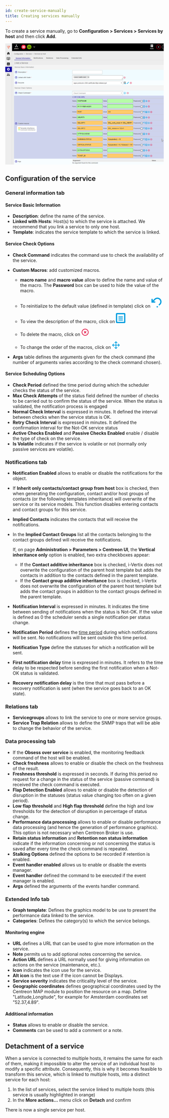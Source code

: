 ```yaml
---
id: create-service-manually
title: Creating services manually
---
```


To create a service manually, go to **Configuration \> Services > Services by host** and then click **Add**.

![image](../../assets/service-template/add_service.png)

## Configuration of the service

### General information tab

#### Service Basic Information

* **Description**: define the name of the service.
* **Linked with Hosts**: Host(s) to which the service is attached. We recommend that you link a service to only one host.
* **Template**: indicates the service template to which the service is linked.

#### Service Check Options

* **Check Command** indicates the command use to check the availability of the service.

* **Custom Macros**: add customized macros.

   - **macro name** and **macro value** allow to define the name and value of the macro. The **Password** box can be used to hide the value of the macro.

   - To reinitialize to the default value (defined in template) click on ![image](../../assets/create-host-manually/undo.png#thumbnail1)

   - To view the description of the macro, click on ![image](../../assets/create-host-manually/description.png#thumbnail1)

   - To delete the macro, click on ![image](../../assets/create-host-manually/delete.png#thumbnail1)

   - To change the order of the macros, click on ![image](../../assets/create-host-manually/move.png#thumbnail1)

* **Args** table defines the arguments given for the check command (the number of arguments varies according to the
  check command chosen).

#### Service Scheduling Options

* **Check Period** defined the time period during which the scheduler checks the status of the service.
* **Max Check Attempts** of the status field defined the number of checks to be carried out to confirm the status of the service. When the status is validated, the notification process is engaged
* **Normal Check Interval** is expressed in minutes. It defined the interval between checks when the service status is OK.
* **Retry Check Interval** is expressed in minutes. It defined the confirmation interval for the Not-OK service status
* **Active Checks Enabled** and **Passive Checks Enabled** enable / disable the type of check on the service.
* **Is Volatile** indicates if the service is volatile or not (normally only passive services are volatile).

### Notifications tab

* **Notification Enabled** allows to enable or disable the notifications for the object.
* If **Inherit only contacts/contact group from host** box is checked, then when generating the configuration, contact and/or host groups of contacts (or the following templates inheritance) will overwrite of the service or its service models. This function disables entering contacts and contact groups for this service.
* **Implied Contacts** indicates the contacts that will receive the notifications.
* In the **Implied Contact Groups** list all the contacts belonging to the contact groups defined will receive the notifications.
  
  If, on page **Administration > Parameters > Centreon UI**, the **Vertical inheritance only** option is enabled, two extra checkboxes appear:

    * If the **Contact additive inheritance** box is checked, i-Vertix does not overwrite the configuration of the parent host template but adds the contacts in addition to the contacts defined in the parent template.
    * If the **Contact group additive inheritance** box is checked, i-Vertix does not overwrite the configuration of the parent host template but adds the contact groups in addition to the contact groups defined in the parent template.

* **Notification Interval** is expressed in minutes. It indicates the time between sending of notifications when the status is Not-OK. If the value is defined as 0 the scheduler sends a single notification per status change.
* **Notification Period** defines the [time period](../basic-objects/timeperiods.md) during which notifications will be sent. No notifications will be sent outside this time period.
* **Notification Type** define the statuses for which a notification will be sent.
* **First notification delay** time is expressed in minutes. It refers to the time delay to be respected before sending the first notification when a Not-OK status is validated.
* **Recovery notification delay** is the time that must pass before a recovery notification is sent (when the service goes back to an OK state).

### Relations tab

* **Servicegroups** allows to link the service to one or more service groups.
* **Service Trap Relation** allows to define the SNMP traps that will be able to change the behavior of the service.

### Data processing tab

* If the **Obsess over service** is enabled, the monitoring feedback command of the host will be enabled.
* **Check freshness** allows to enable or disable the check on the freshness of the result.
* **Freshness threshold** is expressed in seconds. If during this period no request for a change in the status of the service (passive command) is received the check command is executed.
* **Flap Detection Enabled** allows to enable or disable the detection of disruption in the statuses (status value changing too often on a given period).
* **Low flap threshold** and **High flap threshold** define the high and low thresholds for the detection of disruption in percentage of status change.
* **Performance data processing** allows to enable or disable performance data processing (and hence the generation of performance graphics). This option is not necessary when Centreon Broker is use.
* **Retain status information** and **Retention non status information** indicate if the information concerning or not concerning the status is saved after every time the check command is repeated.
* **Stalking Options** defined the options to be recorded if retention is enabled.
* **Event handler enabled** allows us to enable or disable the events manager.
* **Event handler** defined the command to be executed if the event manager is enabled.
* **Args** defined the arguments of the events handler command.

### Extended Info tab

* **Graph template**: Defines the graphics model to be use to present the performance data linked to the service.
* **Categories**: Defines the category(s) to which the service belongs.

#### Monitoring engine

* **URL** defines a URL that can be used to give more information on the service.
* **Note** permits us to add optional notes concerning the service.
* **Action URL** defines a URL normally used for giving information on actions on the service (maintenance, etc.).
* **Icon** indicates the icon use for the service.
* **Alt icon** is the text use if the icon cannot be Displays.
* **Service severity** indicates the criticality level of the service.
* **Geographic coordinates** defines geographical coordinates used by the Centreon MAP module to position the resource on a map. Define "Latitude,Longitude", for example for Amsterdam coordinates set "52.37,4.89".

#### Additional information

* **Status**  allows to enable or disable the service.
* **Comments** can be used to add a comment or a note.

## Detachment of a service

When a service is connected to multiple hosts, it remains the same for each of them, making it impossible to alter the service of an individual host to modify a specific attribute. Consequently, this is why it becomes feasible to transform this service, which is linked to multiple hosts, into a distinct service for each host:

1. In the list of services, select the service linked to multiple hosts (this service is usually highlighted in orange)
2. In the **More actions...** menu click on **Detach** and confirm

There is now a single service per host.